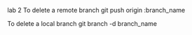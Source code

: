 lab 2
To delete a remote branch
git push origin :branch_name

To delete a local branch
git branch -d branch_name